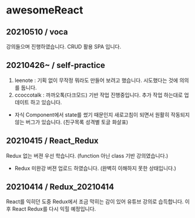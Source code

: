 # awesomeReact

## 20210510 / voca
강의들으며 진행하였습니다. CRUD 활용 SPA 입니다.

## 20210426~ / self-practice
01. leenote : 기획 없이 무작정 뭐라도 만들어 보려고 했습니다. 시도했다는 것에 의의를 둡니다.
02. ccoccotalk : 까까오톡(다크모드) 기반 작업 진행중입니다. 추가 작업 하는대로 업데이트 하고 있습니다.
  - 자식 Component에서 state를 썼기 때문인지 새로고침이 되면서 원활히 작동되지 않는 버그가 있습니다. (친구목록 성격별 토글 화살표)

## 20210415 / React_Redux
Redux 없는 버젼 우선 학습니다. (function 아닌 class 기반 강의였습니다.)
+ Redux 미완강 버젼 업로드 하였습니다. (완벽히 이해하지 못한 상태입니다.)

## 20210414 / Redux_20210414
React를 익히던 도중 Redux에서 조금 막히는 감이 있어 유튜브 강의로 습득합니다. 이후 React Redux를 다시 익힐 예정입니다.


